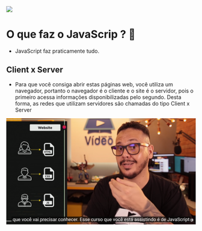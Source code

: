 <img src="https://www.luiztools.com.br/wp-content/uploads/2018/09/javascript.png">

# O que faz o JavaScrip ? 🤨

- JavaScript faz praticamente tudo.

## Client x Server 

- Para que você consiga abrir estas páginas web, você utiliza um navegador, portanto o navegador é o cliente e o site é o servidor, 
pois o primeiro acessa informações disponibilizadas pelo segundo. Desta forma, as redes que utilizam servidores são chamadas do tipo Client x Server

![Resume cv](/Imagens/01.png)
